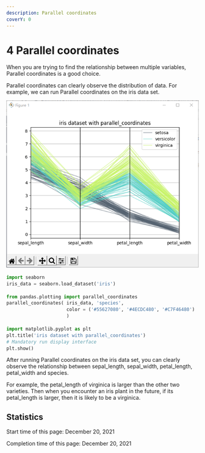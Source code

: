 ```yaml
---
description: Parallel coordinates
coverY: 0
---
```


# 4 Parallel coordinates

When you are trying to find the relationship between multiple variables, Parallel coordinates is a good choice.

Parallel coordinates can clearly observe the distribution of data. For example, we can run Parallel coordinates on the iris data set.

![iris dataset with parallel\_coordinates](<../.gitbook/assets/image (9).png>)

```python
import seaborn
iris_data = seaborn.load_dataset('iris')
 
from pandas.plotting import parallel_coordinates
parallel_coordinates( iris_data, 'species',
                      color = ('#55627080', '#4ECDC480', '#C7F46480')
                      )

import matplotlib.pyplot as plt
plt.title('iris dataset with parallel_coordinates')
# Mandatory run display interface
plt.show()
```

After running Parallel coordinates on the iris data set, you can clearly observe the relationship between sepal\_length, sepal\_width, petal\_length, petal\_width and species.&#x20;

For example, the petal\_length of virginica is larger than the other two varieties. Then when you encounter an iris plant in the future, if its petal\_length is larger, then it is likely to be a virginica.

## Statistics

Start time of this page: December 20, 2021

Completion time of this page: December 20, 2021
